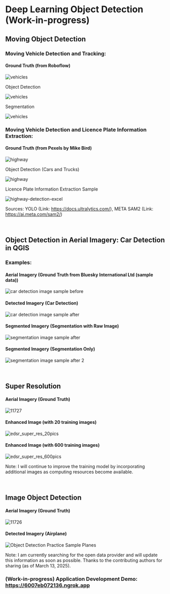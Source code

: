# Deep Learning Object Detection (Work-in-progress)


## Moving Object Detection

### Moving Vehicle Detection and Tracking:

#### Ground Truth (from Roboflow)
![vehicles](https://github.com/WooserkPark/Deep-Learning-Object-Detection/blob/main/04_image/vehicles.gif)

Object Detection

![vehicles](https://github.com/WooserkPark/Deep-Learning-Object-Detection/blob/main/05_outcome/vehicles-detection.gif)

Segmentation

![vehicles](https://github.com/WooserkPark/Deep-Learning-Object-Detection/blob/main/05_outcome/vehicles-segmentation.gif)


### Moving Vehicle Detection and Licence Plate Information Extraction:

#### Ground Truth (from Pexels by Mike Bird)
![highway](https://github.com/WooserkPark/Deep-Learning-Object-Detection/blob/main/04_image/highway.gif)

Object Detection (Cars and Trucks)

![highway](https://github.com/WooserkPark/Deep-Learning-Object-Detection/blob/main/05_outcome/highway-detection.gif)

Licence Plate Information Extraction Sample

![highway-detection-excel](https://github.com/user-attachments/assets/376fcec5-6967-471b-8dcc-950ecb9b4656)

Sources: YOLO (Link: https://docs.ultralytics.com/), META SAM2 (Link: https://ai.meta.com/sam2/)

&nbsp;

## Object Detection in Aerial Imagery: Car Detection in QGIS

### Examples:

#### Aerial Imagery (Ground Truth from Bluesky International Ltd (sample data))
![car detection image sample before](https://github.com/user-attachments/assets/00fa1404-e371-4733-9014-c54e6d3267d4)

#### Detected Imagery (Car Detection)
![car detection image sample after](https://github.com/user-attachments/assets/3e25f7b5-f95f-4d18-8995-da52871e0627)

#### Segmented Imagery (Segmentation with Raw Image)
![segmentation image sample after](https://github.com/user-attachments/assets/25a4afcc-7752-449a-82ce-e9bba0e22845)

#### Segmented Imagery (Segmentation Only)
![segmentation image sample after 2](https://github.com/user-attachments/assets/ee62870a-3327-43c3-91d6-bba8bd00fbf3)

&nbsp;

## Super Resolution

#### Aerial Imagery (Ground Truth)
![11727](https://github.com/user-attachments/assets/bdf82db5-cdf6-494d-86e0-44c183b813ec)

#### Enhanced Image (with 20 training images)
![edsr_super_res_20pics](https://github.com/user-attachments/assets/882d1622-eb9a-43ed-ba2d-8733a006612b)

#### Enhanced Image (with 600 training images)
![edsr_super_res_600pics](https://github.com/user-attachments/assets/fe9f0e41-96ff-4ce8-9839-4e3c33ec1af9)

Note: I will continue to improve the training model by incorporating additional images as computing resources become available.

&nbsp;

## Image Object Detection

#### Aerial Imagery (Ground Truth)
![11726](https://github.com/user-attachments/assets/c1a94769-4ecb-4c8a-9026-820ea02fa87b)

#### Detected Imagery (Airplane)
![Object Detection Practice Sample Planes](https://github.com/user-attachments/assets/ef29585c-3c2d-4cd5-818a-ea11ec358a61)

Note: I am currently searching for the open data provider and will update this information as soon as possible. Thanks to the contributing authors for sharing (as of March 13, 2025).


### (Work-in-progress) Application Development Demo: https://6007eb072136.ngrok.app
